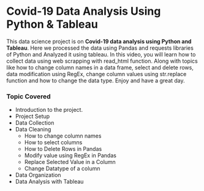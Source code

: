 # Covid-19 Data Analysis Using Python & Tableau
This data science project is on **Covid-19 data analysis using Python and Tableau**. 
Here we processed the data using Pandas and requests libraries of Python and Analyzed it using tableau.
In this video, you will learn how to collect data using web scrapping with read_html function. 
Along with topics like how to change column names in a data frame,
select and delete rows, data modification using RegEx, change column values using str.replace function
and how to change the data type. Enjoy and have a great day.

### Topic Covered 

- Introduction to the project.
- Project Setup
- Data Collection
- Data Cleaning
  - How to change column names
  - How to select columns
  - How to Delete Rows in Pandas
  - Modify value using RegEx in Pandas 
  - Replace Selected Value in a Column
  - Change Datatype of a column
 - Data Organization
 - Data Analysis with Tableau
